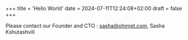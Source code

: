 +++
title = 'Hello World'
date = 2024-07-11T12:24:08+02:00
draft = false
+++

Please contact our Founder and CTO : sasha@ohmjet.com, Sasha Kshutashvili
